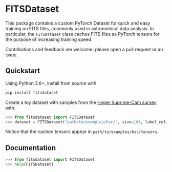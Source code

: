 FITSDataset
===

This package contains a custom PyTorch Dataset for quick and easy training on FITS files, commonly used in astronomical data analysis. In particular, the `FITSDataset` class caches FITS files as PyTorch tensors for the purpose of increasing training speed.

Contributions and feedback are welcome; please open a pull request or an issue.

## Quickstart
Using Python 3.6+, install from source with
```bash
pip install fitsdataset
```

Create a toy dataset with samples from the
[Hyper Suprime-Cam survey](https://www.naoj.org/Projects/HSC/) with:
```python
>>> from fitsdataset import FITSDataset
>>> dataset = FITSDataset("path/to/examples/hsc/", size=101, label_col="target")
```

Notice that the cached tensors appear in `path/to/examples/hsc/tensors`.

## Documentation
```python
>>> from fitsdataset import FITSDataset
>>> help(FITSDataset)
```
